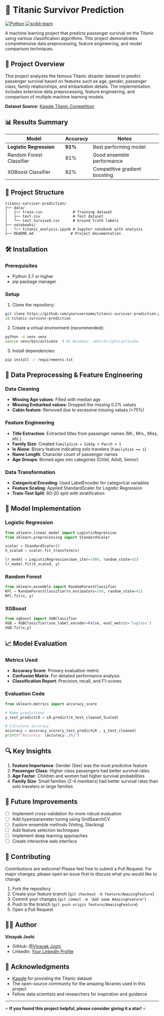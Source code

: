 # 🚢 Titanic Survivor Prediction

[![Python](https://img.shields.io/badge/Python-3.7%2B-blue.svg)](https://www.python.org/)
[![scikit-learn](https://img.shields.io/badge/scikit--learn-1.0%2B-orange.svg)](https://scikit-learn.org/)

A machine learning project that predicts passenger survival on the Titanic using various classification algorithms. This project demonstrates comprehensive data preprocessing, feature engineering, and model comparison techniques.

## 🎯 Project Overview

This project analyzes the famous Titanic disaster dataset to predict passenger survival based on features such as age, gender, passenger class, family relationships, and embarkation details. The implementation includes extensive data preprocessing, feature engineering, and comparison of multiple machine learning models.

**Dataset Source:** [Kaggle Titanic Competition](https://www.kaggle.com/competitions/titanic)

## 📊 Results Summary

| Model | Accuracy | Notes |
|-------|----------|-------|
| **Logistic Regression** | **91%** | Best performing model |
| Random Forest Classifier | 81% | Good ensemble performance |
| XGBoost Classifier | 82% | Competitive gradient boosting |

## 📁 Project Structure

```
titanic-survivor-prediction/
├── data/
│   ├── train.csv              # Training dataset
│   ├── test.csv               # Test dataset
│   └── test_Survived.csv      # Ground truth labels
├── notebooks/
│   └── titanic_analysis.ipynb # Jupyter notebook with analysis
├── README.md                 # Project documentation
```

## 🛠️ Installation

### Prerequisites
- Python 3.7 or higher
- pip package manager

### Setup
1. Clone the repository:
```bash
git clone https://github.com/yourusername/titanic-survivor-prediction.git
cd titanic-survivor-prediction
```

2. Create a virtual environment (recommended):
```bash
python -m venv venv
source venv/bin/activate  # On Windows: venv\Scripts\activate
```

3. Install dependencies:
```bash
pip install -r requirements.txt
```

## 🧹 Data Preprocessing & Feature Engineering

### Data Cleaning
- **Missing Age values**: Filled with median age
- **Missing Embarked values**: Dropped the missing 0.2% values
- **Cabin feature**: Removed due to excessive missing values (>75%)

### Feature Engineering
- **Title Extraction**: Extracted titles from passenger names (Mr., Mrs., Miss, etc.)
- **Family Size**: Created `FamilySize = SibSp + Parch + 1`
- **Is Alone**: Binary feature indicating solo travelers (`FamilySize == 1`)
- **Name Length**: Character count of passenger names
- **Age Groups**: Binned ages into categories (Child, Adult, Senior)

### Data Transformation
- **Categorical Encoding**: Used LabelEncoder for categorical variables
- **Feature Scaling**: Applied StandardScaler for Logistic Regression
- **Train-Test Split**: 80-20 split with stratification

## 🤖 Model Implementation

### Logistic Regression
```python
from sklearn.linear_model import LogisticRegression
from sklearn.preprocessing import StandardScaler

scaler = StandardScaler()
X_scaled = scaler.fit_transform(x)

lr_model = LogisticRegression(max_iter=1000, random_state=42)
lr_model.fit(X_scaled, y)
```

### Random Forest
```python
from sklearn.ensemble import RandomForestClassifier
RFC = RandomForestClassifier(n_estimators=100, random_state=42)
RFC.fit(x, y)
```

### XGBoost
```python
from xgboost import XGBClassifier
XGB = XGBClassifier(use_label_encoder=False, eval_metric='logloss')
XGB.fit(x,y)
```

## 📈 Model Evaluation

### Metrics Used
- **Accuracy Score**: Primary evaluation metric
- **Confusion Matrix**: For detailed performance analysis
- **Classification Report**: Precision, recall, and F1-scores

### Evaluation Code
```python
from sklearn.metrics import accuracy_score

# Make predictions
y_test_predictLR = LR.predict(X_test_cleaned_Scaled)

# Calculate accuracy
accuracy = accuracy_score(y_test_predictLR , y_test_cleaned)
print(f"Accuracy: {accuracy:.2%}")
```

## 🔍 Key Insights

1. **Feature Importance**: Gender (Sex) was the most predictive feature
2. **Passenger Class**: Higher class passengers had better survival rates
3. **Age Factor**: Children and women had higher survival probabilities
4. **Family Size**: Small families (2-4 members) had better survival rates than solo travelers or large families


## 🎯 Future Improvements

- [ ] Implement cross-validation for more robust evaluation
- [ ] Add hyperparameter tuning using GridSearchCV
- [ ] Explore ensemble methods (Voting, Stacking)
- [ ] Add feature selection techniques
- [ ] Implement deep learning approaches
- [ ] Create interactive web interface

## 🤝 Contributing

Contributions are welcome! Please feel free to submit a Pull Request. For major changes, please open an issue first to discuss what you would like to change.

1. Fork the repository
2. Create your feature branch (`git checkout -b feature/AmazingFeature`)
3. Commit your changes (`git commit -m 'Add some AmazingFeature'`)
4. Push to the branch (`git push origin feature/AmazingFeature`)
5. Open a Pull Request


## 👨‍💻 Author

**Vinayak Joshi**
- GitHub: [@Vinayak Joshi](https://github.com/vinayakjoshi04)
- LinkedIn: [Your LinkedIn Profile](https://www.linkedin.com/in/vinayak-joshi-99521528b/)

## 🙏 Acknowledgments

- [Kaggle](https://www.kaggle.com/) for providing the Titanic dataset
- The open-source community for the amazing libraries used in this project
- Fellow data scientists and researchers for inspiration and guidance

---

⭐ **If you found this project helpful, please consider giving it a star!** ⭐
